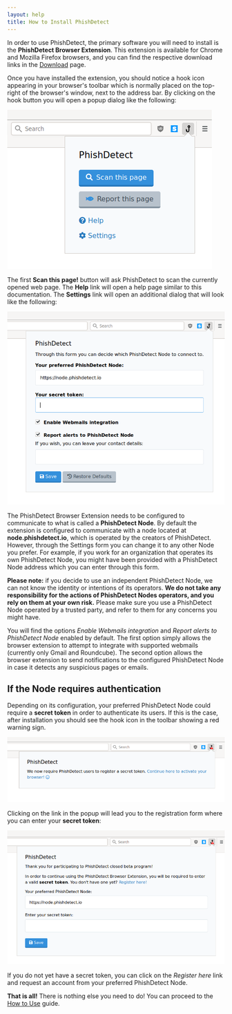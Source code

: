 ```yaml
---
layout: help
title: How to Install PhishDetect
---
```


In order to use PhishDetect, the primary software you will need to install is the **PhishDetect Browser Extension**. This extension is available for Chrome and Mozilla Firefox browsers, and you can find the respective download links in the [Download](/download/) page.

Once you have installed the extension, you should notice a hook icon appearing in your browser's toolbar which is normally placed on the top-right of the browser's window, next to the address bar. By clicking on the hook button you will open a popup dialog like the following:

![](popup.png)

The first **Scan this page!** button will ask PhishDetect to scan the currently opened web page. The **Help** link will open a help page similar to this documentation. The **Settings** link will open an additional dialog that will look like the following:

![](settings.png)

The PhishDetect Browser Extension needs to be configured to communicate to what is called a **PhishDetect Node**. By default the extension is configured to communicate with a node located at **node.phishdetect.io**, which is operated by the creators of PhishDetect. However, through the Settings form you can change it to any other Node you prefer. For example, if you work for an organization that operates its own PhishDetect Node, you might have been provided with a PhishDetect Node address which you can enter through this form.

<p class="info-box"><b>Please note:</b> if you decide to use an independent PhishDetect Node, we can not know the identity or intentions of its operators. <b>We do not take any responsibility for the actions of PhishDetect Nodes operators, and you rely on them at your own risk.</b> Please make sure you use a PhishDetect Node operated by a trusted party, and refer to them for any concerns you might have.</p>

You will find the options *Enable Webmails integration* and *Report alerts to PhishDetect Node* enabled by default. The first option simply allows the browser extension to attempt to integrate with supported webmails (currently only Gmail and Roundcube). The second option allows the browser extension to send notifications to the configured PhishDetect Node in case it detects any suspicious pages or emails.

## If the Node requires authentication

Depending on its configuration, your preferred PhishDetect Node could require a **secret token** in order to authenticate its users. If this is the case, after installation you should see the hook icon in the toolbar showing a red warning sign.

![](notactivated.png)

Clicking on the link in the popup will lead you to the registration form where you can enter your **secret token**:

![](notactivated2.png)

If you do not yet have a secret token, you can click on the *Register here* link and request an account from your preferred PhishDetect Node.

**That is all!** There is nothing else you need to do! You can proceed to the [How to Use](/help/how-to-use/) guide.
